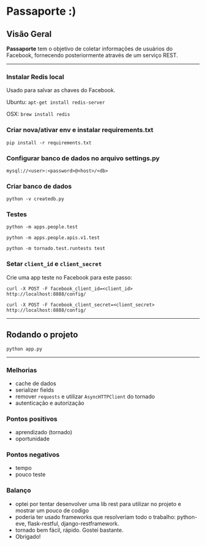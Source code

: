 # Passaporte :)

## Visão Geral
**Passaporte** tem o  objetivo de coletar informações de usuários do Facebook, fornecendo posteriormente através de um serviço REST.

***

### Instalar Redis local
Usado para salvar as chaves do Facebook.

Ubuntu: `apt-get install redis-server`

OSX: `brew install redis`

### Criar nova/ativar env e instalar requirements.txt
`pip install -r requirements.txt`

### Configurar banco de dados no arquivo settings.py
`mysql://<user>:<password>@<host>/<db>`

### Criar banco de dados
`python -v createdb.py`

### Testes
`python -m apps.people.test`

`python -m apps.people.apis.v1.test`

`python -m tornado.test.runtests test`

### Setar `client_id` e `client_secret`
Crie uma app teste no Facebook para este passo:

`curl -X POST -F facebook_client_id=<client_id> http://localhost:8888/config/`

`curl -X POST -F facebook_client_secret=<client_secret> http://localhost:8888/config/`

***

## Rodando o projeto

`python app.py`

***

### Melhorias
 - cache de dados
 - serializer fields
 - remover `requests` e utilizar `AsyncHTTPClient` do tornado
 - autenticação e autorização

### Pontos positivos
 - aprendizado (tornado)
 - oportunidade

### Pontos negativos
 - tempo
 - pouco teste

### Balanço
 - optei por tentar desenvolver uma lib rest para utilizar no projeto e mostrar um pouco de codigo
 - poderia ter usado frameworks que resolveriam todo o trabalho: python-eve, flask-restful, django-restframework.
 - tornado bem fácil, rápido. Gostei bastante.
 - Obrigado!
